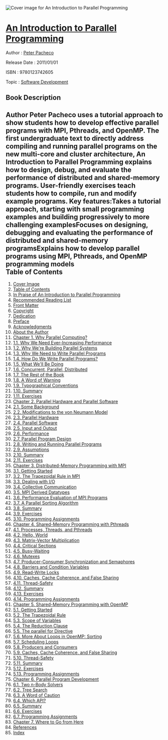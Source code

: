 ![Cover image for An Introduction to Parallel Programming](https://imgdetail.ebookreading.net/cover/cover/software_development/EB9780123742605.jpg)

[An Introduction to Parallel Programming](https://ebookreading.net/view/book/An+Introduction+to+Parallel+Programming-EB9780123742605_1.html "An Introduction to Parallel Programming")
====================================================================================================================

Author : [Peter Pacheco](https://ebookreading.net/search/author/Peter+Pacheco)

Release Date : 2011/01/01

ISBN : 9780123742605

Topic : [Software Development](https://ebookreading.net/search/category/software-development)

Book Description
-----------------

Author Peter Pacheco uses a tutorial approach to show students how to develop effective parallel programs with MPI, Pthreads, and OpenMP. The first undergraduate text to directly address compiling and running parallel programs on the new multi-core and cluster architecture, An Introduction to Parallel Programming explains how to design, debug, and evaluate the performance of distributed and shared-memory programs. User-friendly exercises teach students how to compile, run and modify example programs.
Key features:Takes a tutorial approach, starting with small programming examples and building progressively to more challenging examplesFocuses on designing, debugging and evaluating the performance of distributed and shared-memory programsExplains how to develop parallel programs using MPI, Pthreads, and OpenMP programming models              
Table of Contents
-----------------

1. [Cover Image](https://ebookreading.net/view/book/An+Introduction+to+Parallel+Programming-EB9780123742605_1.html#cover-image)
1. [Table of Contents](https://ebookreading.net/view/book/An+Introduction+to+Parallel+Programming-EB9780123742605_2.html#tocLink)
1. [In Praise of An Introduction to Parallel Programming](https://ebookreading.net/view/book/An+Introduction+to+Parallel+Programming-EB9780123742605_3.html#B978-0-12-374260-5.)
1. [Recommended Reading List](https://ebookreading.net/view/book/An+Introduction+to+Parallel+Programming-EB9780123742605_4.html#B978-0-12-374260-5.)
1. [Front Matter](https://ebookreading.net/view/book/An+Introduction+to+Parallel+Programming-EB9780123742605_5.html#B978-0-12-374260-5.)
1. [Copyright](https://ebookreading.net/view/book/An+Introduction+to+Parallel+Programming-EB9780123742605_6.html#B978-0-12-374260-5.)
1. [Dedication](https://ebookreading.net/view/book/An+Introduction+to+Parallel+Programming-EB9780123742605_7.html#B978-0-12-374260-5.)
1. [Preface](https://ebookreading.net/view/book/An+Introduction+to+Parallel+Programming-EB9780123742605_8.html#B978-0-12-374260-5.)
1. [Acknowledgments](https://ebookreading.net/view/book/An+Introduction+to+Parallel+Programming-EB9780123742605_9.html#B978-0-12-374260-5.)
1. [About the Author](https://ebookreading.net/view/book/An+Introduction+to+Parallel+Programming-EB9780123742605_10.html#B978-0-12-374260-5.)
1. [Chapter 1. Why Parallel Computing?](https://ebookreading.net/view/book/An+Introduction+to+Parallel+Programming-EB9780123742605_11.html#B978-0-12-374260-5.)
1. [1.1. Why We Need Ever-Increasing Performance](https://ebookreading.net/view/book/An+Introduction+to+Parallel+Programming-EB9780123742605_11.html#s0010)
1. [1.2. Why We&#39;re Building Parallel Systems](https://ebookreading.net/view/book/An+Introduction+to+Parallel+Programming-EB9780123742605_11.html#s0015)
1. [1.3. Why We Need to Write Parallel Programs](https://ebookreading.net/view/book/An+Introduction+to+Parallel+Programming-EB9780123742605_11.html#s0020)
1. [1.4. How Do We Write Parallel Programs?](https://ebookreading.net/view/book/An+Introduction+to+Parallel+Programming-EB9780123742605_11.html#s0025)
1. [1.5. What We&#39;ll Be Doing](https://ebookreading.net/view/book/An+Introduction+to+Parallel+Programming-EB9780123742605_11.html#s0030)
1. [1.6. Concurrent, Parallel, Distributed](https://ebookreading.net/view/book/An+Introduction+to+Parallel+Programming-EB9780123742605_11.html#s0035)
1. [1.7. The Rest of the Book](https://ebookreading.net/view/book/An+Introduction+to+Parallel+Programming-EB9780123742605_11.html#s0040)
1. [1.8. A Word of Warning](https://ebookreading.net/view/book/An+Introduction+to+Parallel+Programming-EB9780123742605_11.html#s0045)
1. [1.9. Typographical Conventions](https://ebookreading.net/view/book/An+Introduction+to+Parallel+Programming-EB9780123742605_11.html#s0050)
1. [1.10. Summary](https://ebookreading.net/view/book/An+Introduction+to+Parallel+Programming-EB9780123742605_11.html#s0055)
1. [1.11. Exercises](https://ebookreading.net/view/book/An+Introduction+to+Parallel+Programming-EB9780123742605_11.html#s0060)
1. [Chapter 2. Parallel Hardware and Parallel Software](https://ebookreading.net/view/book/An+Introduction+to+Parallel+Programming-EB9780123742605_12.html#B978-0-12-374260-5.)
1. [2.1. Some Background](https://ebookreading.net/view/book/An+Introduction+to+Parallel+Programming-EB9780123742605_12.html#s0010)
1. [2.2. Modifications to the von Neumann Model](https://ebookreading.net/view/book/An+Introduction+to+Parallel+Programming-EB9780123742605_12.html#s0025)
1. [2.3. Parallel Hardware](https://ebookreading.net/view/book/An+Introduction+to+Parallel+Programming-EB9780123742605_12.html#s0070)
1. [2.4. Parallel Software](https://ebookreading.net/view/book/An+Introduction+to+Parallel+Programming-EB9780123742605_12.html#s0150)
1. [2.5. Input and Output](https://ebookreading.net/view/book/An+Introduction+to+Parallel+Programming-EB9780123742605_12.html#s0210)
1. [2.6. Performance](https://ebookreading.net/view/book/An+Introduction+to+Parallel+Programming-EB9780123742605_12.html#s0215)
1. [2.7. Parallel Program Design](https://ebookreading.net/view/book/An+Introduction+to+Parallel+Programming-EB9780123742605_12.html#s0240)
1. [2.8. Writing and Running Parallel Programs](https://ebookreading.net/view/book/An+Introduction+to+Parallel+Programming-EB9780123742605_12.html#s0260)
1. [2.9. Assumptions](https://ebookreading.net/view/book/An+Introduction+to+Parallel+Programming-EB9780123742605_12.html#s0265)
1. [2.10. Summary](https://ebookreading.net/view/book/An+Introduction+to+Parallel+Programming-EB9780123742605_12.html#s0270)
1. [2.11. Exercises](https://ebookreading.net/view/book/An+Introduction+to+Parallel+Programming-EB9780123742605_12.html#s0310)
1. [Chapter 3. Distributed-Memory Programming with MPI](https://ebookreading.net/view/book/An+Introduction+to+Parallel+Programming-EB9780123742605_13.html#B978-0-12-374260-5.)
1. [3.1. Getting Started](https://ebookreading.net/view/book/An+Introduction+to+Parallel+Programming-EB9780123742605_13.html#s0010)
1. [3.2. The Trapezoidal Rule in MPI](https://ebookreading.net/view/book/An+Introduction+to+Parallel+Programming-EB9780123742605_13.html#s0075)
1. [3.3. Dealing with I/O](https://ebookreading.net/view/book/An+Introduction+to+Parallel+Programming-EB9780123742605_13.html#s0090)
1. [3.4. Collective Communication](https://ebookreading.net/view/book/An+Introduction+to+Parallel+Programming-EB9780123742605_13.html#s0105)
1. [3.5. MPI Derived Datatypes](https://ebookreading.net/view/book/An+Introduction+to+Parallel+Programming-EB9780123742605_13.html#s0155)
1. [3.6. Performance Evaluation of MPI Programs](https://ebookreading.net/view/book/An+Introduction+to+Parallel+Programming-EB9780123742605_13.html#s0160)
1. [3.7. A Parallel Sorting Algorithm](https://ebookreading.net/view/book/An+Introduction+to+Parallel+Programming-EB9780123742605_13.html#s0185)
1. [3.8. Summary](https://ebookreading.net/view/book/An+Introduction+to+Parallel+Programming-EB9780123742605_13.html#s0210)
1. [3.9. Exercises](https://ebookreading.net/view/book/An+Introduction+to+Parallel+Programming-EB9780123742605_13.html#s0215)
1. [3.10. Programming Assignments](https://ebookreading.net/view/book/An+Introduction+to+Parallel+Programming-EB9780123742605_13.html#s0220)
1. [Chapter 4. Shared-Memory Programming with Pthreads](https://ebookreading.net/view/book/An+Introduction+to+Parallel+Programming-EB9780123742605_14.html#B978-0-12-374260-5.)
1. [4.1. Processes, Threads, and Pthreads](https://ebookreading.net/view/book/An+Introduction+to+Parallel+Programming-EB9780123742605_14.html#s0010)
1. [4.2. Hello, World](https://ebookreading.net/view/book/An+Introduction+to+Parallel+Programming-EB9780123742605_14.html#s0015)
1. [4.3. Matrix-Vector Multiplication](https://ebookreading.net/view/book/An+Introduction+to+Parallel+Programming-EB9780123742605_14.html#s0055)
1. [4.4. Critical Sections](https://ebookreading.net/view/book/An+Introduction+to+Parallel+Programming-EB9780123742605_14.html#s0060)
1. [4.5. Busy-Waiting](https://ebookreading.net/view/book/An+Introduction+to+Parallel+Programming-EB9780123742605_14.html#s0065)
1. [4.6. Mutexes](https://ebookreading.net/view/book/An+Introduction+to+Parallel+Programming-EB9780123742605_14.html#s0070)
1. [4.7. Producer-Consumer Synchronization and Semaphores](https://ebookreading.net/view/book/An+Introduction+to+Parallel+Programming-EB9780123742605_14.html#s0075)
1. [4.8. Barriers and Condition Variables](https://ebookreading.net/view/book/An+Introduction+to+Parallel+Programming-EB9780123742605_14.html#s0080)
1. [4.9. Read-Write Locks](https://ebookreading.net/view/book/An+Introduction+to+Parallel+Programming-EB9780123742605_14.html#s0105)
1. [4.10. Caches, Cache Coherence, and False Sharing](https://ebookreading.net/view/book/An+Introduction+to+Parallel+Programming-EB9780123742605_14.html#s0135)
1. [4.11. Thread-Safety](https://ebookreading.net/view/book/An+Introduction+to+Parallel+Programming-EB9780123742605_14.html#s0140)
1. [4.12. Summary](https://ebookreading.net/view/book/An+Introduction+to+Parallel+Programming-EB9780123742605_14.html#s0150)
1. [4.13. Exercises](https://ebookreading.net/view/book/An+Introduction+to+Parallel+Programming-EB9780123742605_14.html#s0155)
1. [4.14. Programming Assignments](https://ebookreading.net/view/book/An+Introduction+to+Parallel+Programming-EB9780123742605_14.html#s0160)
1. [Chapter 5. Shared-Memory Programming with OpenMP](https://ebookreading.net/view/book/An+Introduction+to+Parallel+Programming-EB9780123742605_15.html#B978-0-12-374260-5.)
1. [5.1. Getting Started](https://ebookreading.net/view/book/An+Introduction+to+Parallel+Programming-EB9780123742605_15.html#s0010)
1. [5.2. The Trapezoidal Rule](https://ebookreading.net/view/book/An+Introduction+to+Parallel+Programming-EB9780123742605_15.html#s0030)
1. [5.3. Scope of Variables](https://ebookreading.net/view/book/An+Introduction+to+Parallel+Programming-EB9780123742605_15.html#s0040)
1. [5.4. The Reduction Clause](https://ebookreading.net/view/book/An+Introduction+to+Parallel+Programming-EB9780123742605_15.html#s0045)
1. [5.5. The parallel for Directive](https://ebookreading.net/view/book/An+Introduction+to+Parallel+Programming-EB9780123742605_15.html#s0050)
1. [5.6. More About Loops in OpenMP: Sorting](https://ebookreading.net/view/book/An+Introduction+to+Parallel+Programming-EB9780123742605_15.html#s0080)
1. [5.7. Scheduling Loops](https://ebookreading.net/view/book/An+Introduction+to+Parallel+Programming-EB9780123742605_15.html#s0095)
1. [5.8. Producers and Consumers](https://ebookreading.net/view/book/An+Introduction+to+Parallel+Programming-EB9780123742605_15.html#s0125)
1. [5.9. Caches, Cache Coherence, and False Sharing](https://ebookreading.net/view/book/An+Introduction+to+Parallel+Programming-EB9780123742605_15.html#s0185)
1. [5.10. Thread-Safety](https://ebookreading.net/view/book/An+Introduction+to+Parallel+Programming-EB9780123742605_15.html#s0190)
1. [5.11. Summary](https://ebookreading.net/view/book/An+Introduction+to+Parallel+Programming-EB9780123742605_15.html#s0200)
1. [5.12. Exercises](https://ebookreading.net/view/book/An+Introduction+to+Parallel+Programming-EB9780123742605_15.html#s0205)
1. [5.13. Programming Assignments](https://ebookreading.net/view/book/An+Introduction+to+Parallel+Programming-EB9780123742605_15.html#s0210)
1. [Chapter 6. Parallel Program Development](https://ebookreading.net/view/book/An+Introduction+to+Parallel+Programming-EB9780123742605_16.html#B978-0-12-374260-5.)
1. [6.1. Two n-Body Solvers](https://ebookreading.net/view/book/An+Introduction+to+Parallel+Programming-EB9780123742605_21.html#s0010)
1. [6.2. Tree Search](https://ebookreading.net/view/book/An+Introduction+to+Parallel+Programming-EB9780123742605_22.html#s0070)
1. [6.3. A Word of Caution](https://ebookreading.net/view/book/An+Introduction+to+Parallel+Programming-EB9780123742605_23.html#s0240)
1. [6.4. Which API?](https://ebookreading.net/view/book/An+Introduction+to+Parallel+Programming-EB9780123742605_24.html#s0245)
1. [6.5. Summary](https://ebookreading.net/view/book/An+Introduction+to+Parallel+Programming-EB9780123742605_25.html#s0250)
1. [6.6. Exercises](https://ebookreading.net/view/book/An+Introduction+to+Parallel+Programming-EB9780123742605_26.html#s0265)
1. [6.7. Programming Assignments](https://ebookreading.net/view/book/An+Introduction+to+Parallel+Programming-EB9780123742605_27.html#s0270)
1. [Chapter 7. Where to Go from Here](https://ebookreading.net/view/book/An+Introduction+to+Parallel+Programming-EB9780123742605_28.html#B978-0-12-374260-5.)
1. [References](https://ebookreading.net/view/book/An+Introduction+to+Parallel+Programming-EB9780123742605_29.html#B978-0-12-374260-5.)
1. [Index](https://ebookreading.net/view/book/An+Introduction+to+Parallel+Programming-EB9780123742605_0.html#B978-0-12-374260-5.)
